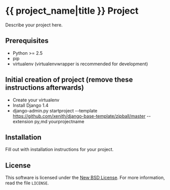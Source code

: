 # {{ project_name|title }} Project #

Describe your project here.

## Prerequisites ##

- Python >= 2.5
- pip
- virtualenv (virtualenvwrapper is recommended for development)

## Initial creation of project (remove these instructions afterwards) ##

- Create your virtualenv
- Install Django 1.4
- django-admin.py startproject --template https://github.com/xenith/django-base-template/zipball/master --extension py,md yourprojectname

## Installation ##

Fill out with installation instructions for your project.


License
-------
This software is licensed under the [New BSD License][BSD]. For more
information, read the file ``LICENSE``.

[BSD]: http://opensource.org/licenses/BSD-3-Clause
